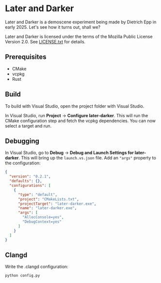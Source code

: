 ﻿# Later and Darker

Later and Darker is a demoscene experiment being made by Dietrich Epp in early 2025. Let's see how it turns out, shall we?

Later and Darker is licensed under the terms of the Mozilla Public License Version 2.0. See [LICENSE.txt](LICENSE.txt) for details.

## Prerequisites

- CMake
- vcpkg
- Rust

## Build

To build with Visual Studio, open the project folder with Visual Studio.

In Visual Studio, run **Project** → **Configure later-darker**. This will run the CMake configuration step and fetch the vcpkg dependencies. You can now select a target and run.

## Debugging

In Visual Studio, go to **Debug** → **Debug and Launch Settings for later-darker**. This will bring up the `launch.vs.json` file. Add an `"args"` property to the configuration:

```json
{
  "version": "0.2.1",
  "defaults": {},
  "configurations": [
    {
      "type": "default",
      "project": "CMakeLists.txt",
      "projectTarget": "later-darker.exe",
      "name": "later-darker.exe",
      "args": [
        "AllocConsole=yes",
        "DebugContext=yes"
      ]
    }
  ]
}
```

## Clangd

Write the .clangd configuration:

    python config.py

